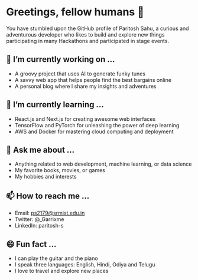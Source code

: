 # Greetings, fellow humans 🖖

You have stumbled upon the GitHub profile of Paritosh Sahu, a curious and adventurous developer who likes to build and explore new things participating in many Hackathons and participated in stage events.

## 🔭 I’m currently working on ...

- A groovy project that uses AI to generate funky tunes
- A savvy web app that helps people find the best bargains online
- A personal blog where I share my insights and adventures

## 🌱 I’m currently learning ...

- React.js and Next.js for creating awesome web interfaces
- TensorFlow and PyTorch for unleashing the power of deep learning
- AWS and Docker for mastering cloud computing and deployment

## 💬 Ask me about ...

- Anything related to web development, machine learning, or data science
- My favorite books, movies, or games
- My hobbies and interests

## 📫 How to reach me ...

- Email: ps2179@srmist.edu.in
- Twitter: @_Garrixme
- LinkedIn: paritosh-s

## 😄 Fun fact ...

- I can play the guitar and the piano
- I speak three languages: English, Hindi, Odiya and Telugu
- I love to travel and explore new places
